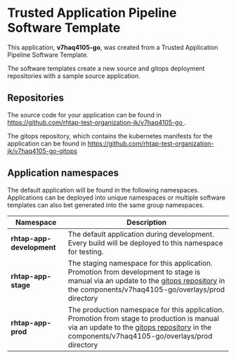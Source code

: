# Trusted Application Pipeline Software Template

This application, **v7haq4105-go**, was created from a Trusted Application Pipeline Software Template.

The software templates create a new source and gitops deployment repositories with a sample source application. 

## Repositories

The source code for your application can be found in [https://github.com/rhtap-test-organization-jk/v7haq4105-go ](https://github.com/rhtap-test-organization-jk/v7haq4105-go ).
 
The gitops repository, which contains the kubernetes manifests for the application can be found in 
[https://github.com/rhtap-test-organization-jk/v7haq4105-go-gitops ](https://github.com/rhtap-test-organization-jk/v7haq4105-go-gitops ) 

## Application namespaces 

The default application will be found in the following namespaces. Applications can be deployed into unique namespaces or multiple software templates can also bet generated into the same group namespaces.  

|  Namespace   |  Description   |  
| -------- | -------- |   
| **rhtap-app-development** | The default application during development. Every build will be deployed to this namespace for testing. | 
| **rhtap-app-stage** | The staging namespace for this application. Promotion from development to stage is manual via an update to the [gitops repository](https://github.com/rhtap-test-organization-jk/v7haq4105-go-gitops ) in the components/v7haq4105-go/overlays/prod directory |  
| **rhtap-app-prod** | The production namespace for this application. Promotion from stage to production is manual via an update to the [gitops repository](https://github.com/rhtap-test-organization-jk/v7haq4105-go-gitops ) in the components/v7haq4105-go/overlays/prod directory | 